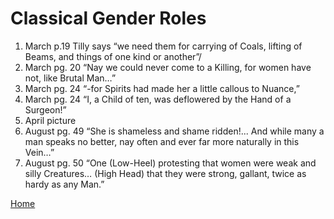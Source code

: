 # Classical Gender Roles

1. March p.19 Tilly says “we need them for carrying of Coals, lifting of Beams, and things of one kind or another”/
2. March pg. 20 “Nay we could never come to a Killing, for women have not, like Brutal Man…”
3. March pg. 24 “-for Spirits had made her a little callous to Nuance,”
4. March pg. 24 “I, a Child of ten, was deflowered by the Hand of a Surgeon!”
5. April picture
6. August pg. 49 “She is shameless and shame ridden!... And while many a man speaks no better, nay often and ever far more naturally in this Vein…”
7. August pg. 50 “One (Low-Heel) protesting that women were weak and silly Creatures… (High Head) that they were strong, gallant, twice as hardy as any Man.”


[Home](https://gwilly.github.io/Ladies-Almanack)
